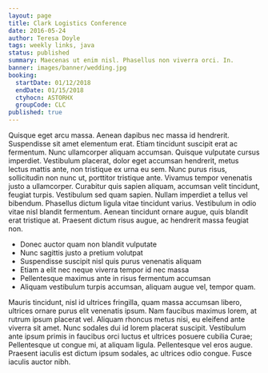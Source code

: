 ```yaml
---
layout: page
title: Clark Logistics Conference
date: 2016-05-24
author: Teresa Doyle
tags: weekly links, java
status: published
summary: Maecenas ut enim nisl. Phasellus non viverra orci. In.
banner: images/banner/wedding.jpg
booking:
  startDate: 01/12/2018
  endDate: 01/15/2018
  ctyhocn: ASTORHX
  groupCode: CLC
published: true
---
```

Quisque eget arcu massa. Aenean dapibus nec massa id hendrerit. Suspendisse sit amet elementum erat. Etiam tincidunt suscipit erat ac fermentum. Nunc ullamcorper aliquam accumsan. Quisque vulputate cursus imperdiet. Vestibulum placerat, dolor eget accumsan hendrerit, metus lectus mattis ante, non tristique ex urna eu sem. Nunc purus risus, sollicitudin non nunc ut, porttitor tristique ante. Vivamus tempor venenatis justo a ullamcorper. Curabitur quis sapien aliquam, accumsan velit tincidunt, feugiat turpis. Vestibulum sed quam sapien. Nullam imperdiet a tellus vel bibendum. Phasellus dictum ligula vitae tincidunt varius. Vestibulum in odio vitae nisl blandit fermentum. Aenean tincidunt ornare augue, quis blandit erat tristique at. Praesent dictum risus augue, ac hendrerit massa feugiat non.

* Donec auctor quam non blandit vulputate
* Nunc sagittis justo a pretium volutpat
* Suspendisse suscipit nisl quis purus venenatis aliquam
* Etiam a elit nec neque viverra tempor id nec massa
* Pellentesque maximus ante in risus fermentum accumsan
* Aliquam vestibulum turpis accumsan, aliquam augue vel, tempor quam.

Mauris tincidunt, nisl id ultrices fringilla, quam massa accumsan libero, ultrices ornare purus elit venenatis ipsum. Nam faucibus maximus lorem, at rutrum ipsum placerat vel. Aliquam rhoncus metus nisi, eu eleifend ante viverra sit amet. Nunc sodales dui id lorem placerat suscipit. Vestibulum ante ipsum primis in faucibus orci luctus et ultrices posuere cubilia Curae; Pellentesque ut congue mi, at aliquam ligula. Pellentesque vel eros augue. Praesent iaculis est dictum ipsum sodales, ac ultrices odio congue. Fusce iaculis auctor nibh.
